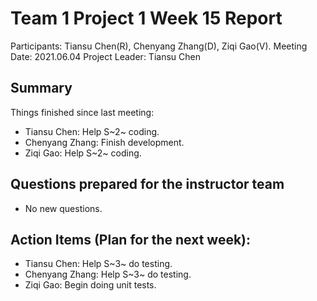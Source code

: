 # Team 1 Project 1 Week 15 Report
Participants: Tiansu Chen(R), Chenyang Zhang(D), Ziqi Gao(V).
Meeting Date: 2021.06.04
Project Leader: Tiansu Chen

## Summary
Things finished since last meeting:

+ Tiansu Chen: Help S~2~ coding.
+ Chenyang Zhang: Finish development.
+ Ziqi Gao: Help S~2~ coding.

## Questions prepared for the instructor team
+ No new questions.

## Action Items (Plan for the next week):
+ Tiansu Chen: Help S~3~ do testing.
+ Chenyang Zhang: Help S~3~ do testing.
+ Ziqi Gao: Begin doing unit tests.

